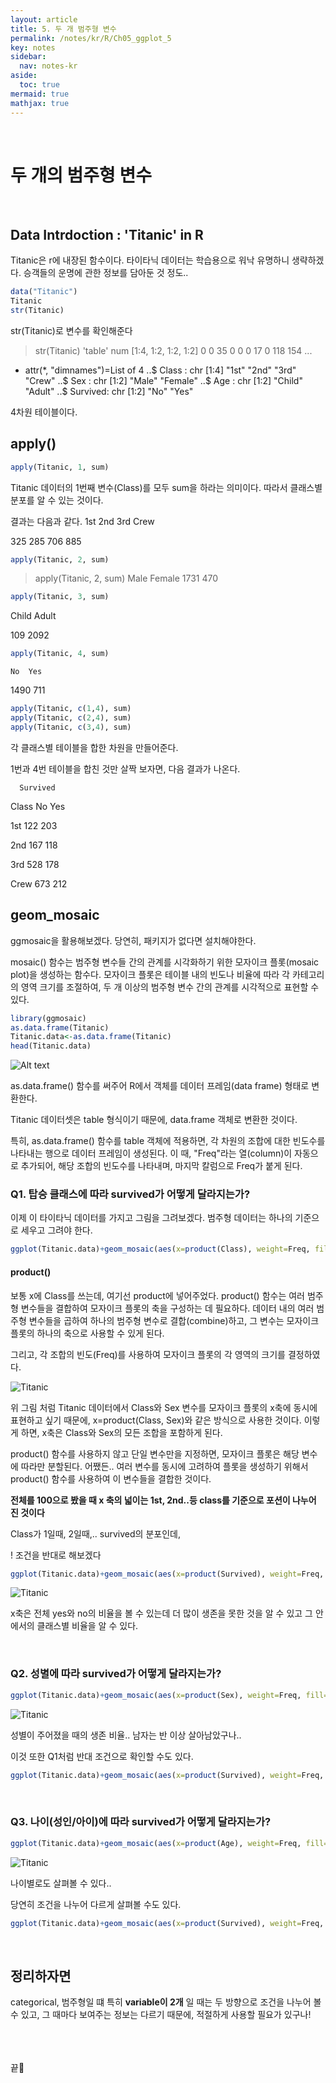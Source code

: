 ```yaml
---
layout: article
title: 5. 두 개 범주형 변수
permalink: /notes/kr/R/Ch05_ggplot_5
key: notes
sidebar:
  nav: notes-kr
aside:
  toc: true
mermaid: true
mathjax: true
---
```


<br>

# 두 개의 범주형 변수


<br>


## Data Intrdoction : 'Titanic' in R


Titanic은 r에 내장된 함수이다. 타이타닉 데이터는 학습용으로 워낙 유명하니 생략하겠다. 승객들의 운명에 관한 정보를 담아둔 것 정도..


```r
data("Titanic")
Titanic
str(Titanic)
```

str(Titanic)로 변수를 확인해준다


> str(Titanic)
 'table' num [1:4, 1:2, 1:2, 1:2] 0 0 35 0 0 0 17 0 118 154 ...
 - attr(*, "dimnames")=List of 4
  ..$ Class   : chr [1:4] "1st" "2nd" "3rd" "Crew"
  ..$ Sex     : chr [1:2] "Male" "Female"
  ..$ Age     : chr [1:2] "Child" "Adult"
  ..$ Survived: chr [1:2] "No" "Yes"


4차원 테이블이다. 

## apply()

```r
apply(Titanic, 1, sum)
```
Titanic 데이터의 1번째 변수(Class)를 모두 sum을 하라는 의미이다. 따라서 클래스별 분포를 알 수 있는 것이다.


결과는 다음과 같다.
 1st  2nd  3rd Crew 


 325  285  706  885 



```r
apply(Titanic, 2, sum)
```
> apply(Titanic, 2, sum)
  Male Female 
  1731    470 



```r
apply(Titanic, 3, sum)
```
Child Adult 


  109  2092


```r
apply(Titanic, 4, sum)
```


    No  Yes 


1490  711




```r
apply(Titanic, c(1,4), sum)
apply(Titanic, c(2,4), sum)
apply(Titanic, c(3,4), sum)
```


각 클래스별 테이블을 합한 차원을 만들어준다. 


1번과 4번 테이블을 합친 것만 살짝 보자면, 다음 결과가 나온다.


      Survived


Class   No Yes


  1st  122 203


  2nd  167 118


  3rd  528 178


  Crew 673 212



## geom_mosaic


ggmosaic을 활용해보겠다. 당연히, 패키지가 없다면 설치해야한다.

mosaic() 함수는 범주형 변수들 간의 관계를 시각화하기 위한 모자이크 플롯(mosaic plot)을 생성하는 함수다. 모자이크 플롯은 테이블 내의 빈도나 비율에 따라 각 카테고리의 영역 크기를 조절하여, 두 개 이상의 범주형 변수 간의 관계를 시각적으로 표현할 수 있다.



```r
library(ggmosaic)
as.data.frame(Titanic)
Titanic.data<-as.data.frame(Titanic)
head(Titanic.data)
```

![Alt text](img/ggplot_39.png)



as.data.frame() 함수를 써주어 R에서 객체를 데이터 프레임(data frame) 형태로 변환한다.


Titanic 데이터셋은 table 형식이기 때문에, data.frame 객체로 변환한 것이다. 


특히, as.data.frame() 함수를 table 객체에 적용하면, 각 차원의 조합에 대한 빈도수를 나타내는 행으로 데이터 프레임이 생성된다. 이 때, "Freq"라는 열(column)이 자동으로 추가되어, 해당 조합의 빈도수를 나타내며, 마지막 칼럼으로 Freq가 붙게 된다.



### Q1. 탑승 클래스에 따라 survived가 어떻게 달라지는가?


이제 이 타이타닉 데이터를 가지고 그림을 그려보겠다. 범주형 데이터는 하나의 기준으로 세우고 그려야 한다.

```r
ggplot(Titanic.data)+geom_mosaic(aes(x=product(Class), weight=Freq, fill=Survived))
```

#### product()

보통 x에 Class를 쓰는데, 여기선 product에 넣어주었다. product() 함수는 여러 범주형 변수들을 결합하여 모자이크 플롯의 축을 구성하는 데 필요하다. 데이터 내의 여러 범주형 변수들을 곱하여 하나의 범주형 변수로 결합(combine)하고, 그 변수는 모자이크 플롯의 하나의 축으로 사용할 수 있게 된다.


그리고, 각 조합의 빈도(Freq)를 사용하여 모자이크 플롯의 각 영역의 크기를 결정하였다.


![Titanic](img/ggplot_40.png)

위 그림 처럼 Titanic 데이터에서 Class와 Sex 변수를 모자이크 플롯의 x축에 동시에 표현하고 싶기 때문에, x=product(Class, Sex)와 같은 방식으로 사용한 것이다. 이렇게 하면, x축은 Class와 Sex의 모든 조합을 포함하게 된다.

product() 함수를 사용하지 않고 단일 변수만을 지정하면, 모자이크 플롯은 해당 변수에 따라만 분할된다. 어쨌든.. 여러 변수를 동시에 고려하여 플롯을 생성하기 위해서 product() 함수를 사용하여 이 변수들을 결합한 것이다.


**전체를 100으로 봤을 때 x 축의 넓이는 1st, 2nd..등 class를 기준으로 포션이 나누어 진 것이다**


Class가 1일때, 2일때,.. survived의 분포인데,



! 조건을 반대로 해보겠다


```r
ggplot(Titanic.data)+geom_mosaic(aes(x=product(Survived), weight=Freq, fill=Class))
```

![Titanic](img/ggplot_41.png)


x축은 전체 yes와 no의 비율을 볼 수 있는데 더 많이 생존을 못한 것을 알 수 있고 그 안에서의 클래스별 비율을 알 수 있다. 


<br>

### Q2. 성별에 따라 survived가 어떻게 달라지는가?


```r
ggplot(Titanic.data)+geom_mosaic(aes(x=product(Sex), weight=Freq, fill=Survived))
```
![Titanic](img/ggplot_42.png)

성별이 주어졌을 때의 생존 비율.. 남자는 반 이상 살아남았구나..



이것 또한 Q1처럼 반대 조건으로 확인할 수도 있다.

```r
ggplot(Titanic.data)+geom_mosaic(aes(x=product(Survived), weight=Freq, fill=Sex))
```


<br>

### Q3. 나이(성인/아이)에 따라 survived가 어떻게 달라지는가?

```r
ggplot(Titanic.data)+geom_mosaic(aes(x=product(Age), weight=Freq, fill=Survived))
```
![Titanic](img/ggplot_43.png)


나이별로도 살펴볼 수 있다..


당연히 조건을 나누어 다르게 살펴볼 수도 있다.


```r
ggplot(Titanic.data)+geom_mosaic(aes(x=product(Survived), weight=Freq, fill=Age))
```

<br>


## 정리하자면


categorical, 범주형일 떄 특히 **variable이 2개** 일 때는 두 방향으로 조건을 나누어 볼 수 있고, 그 때마다 보여주는 정보는 다르기 때문에, 적절하게 사용할 필요가 있구나!




<br><br><br>
끝🙂
<br><br><br>
